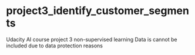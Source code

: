 # project3_identify_customer_segments
Udacity AI course project 3 non-supervised learning
Data is cannot be included due to data protection reasons
